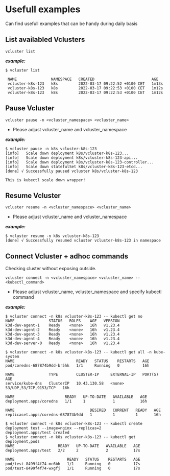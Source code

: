 # Usefull examples
Can find usefull examples that can be handy during daily basis

## List availabled Vclusters
```
vcluster list
```

***example:***
```
$ vcluster list

 NAME               NAMESPACE   CREATED                         AGE
 vcluster-k8s-123   k8s         2022-03-17 09:22:52 +0100 CET   1m13s
 vcluster-k8s-123   k8s         2022-03-17 09:22:53 +0100 CET   1m12s
 vcluster-k8s-123   k8s         2022-03-17 09:22:53 +0100 CET   1m12s
```

## Pause Vcluster
```
vcluster pause -n <vcluster_namespace> <vcluster_name>
```
* Please adjust vcluster_name and vcluster_namespace

***example:***
```
$ vcluster pause -n k8s vcluster-k8s-123
[info]   Scale down deployment k8s/vcluster-k8s-123...
[info]   Scale down deployment k8s/vcluster-k8s-123-api...
[info]   Scale down deployment k8s/vcluster-k8s-123-controller...
[info]   Scale down statefulSet k8s/vcluster-k8s-123-etcd...
[done] √ Successfully paused vcluster k8s/vcluster-k8s-123
```

`This is kubectl scale down wrapper!`

## Resume Vcluster
```
vcluster resume -n <vcluster_namespace> <vcluster_name>
```
* Please adjust vcluster_name and vcluster_namespace

***example:***
```
$ vcluster resume -n k8s vcluster-k8s-123
[done] √ Successfully resumed vcluster vcluster-k8s-123 in namespace 
```

## Connect Vcluster + adhoc commands
Checking cluster without exposing outside.
```
vcluster connect -n <vcluster_namespace> <vcluster_name> -- <kubectl_command>
```

* Please adjust vcluster_name, vcluster_namespace and specify kubectl command

***example:***
```
$ vcluster connect -n k8s vcluster-k8s-123 -- kubectl get no
NAME               STATUS   ROLES    AGE   VERSION
k3d-dev-agent-1    Ready    <none>   16h   v1.23.4
k3d-dev-agent-2    Ready    <none>   16h   v1.23.4
k3d-dev-agent-3    Ready    <none>   16h   v1.23.4
k3d-dev-agent-4    Ready    <none>   16h   v1.23.4
k3d-dev-server-0   Ready    <none>   16h   v1.23.4

$ vcluster connect -n k8s vcluster-k8s-123 -- kubectl get all -n kube-system
NAME                           READY   STATUS    RESTARTS   AGE
pod/coredns-687874b9dd-br5hk   1/1     Running   0          16h

NAME               TYPE        CLUSTER-IP     EXTERNAL-IP   PORT(S)                  AGE
service/kube-dns   ClusterIP   10.43.130.58   <none>        53/UDP,53/TCP,9153/TCP   16h

NAME                      READY   UP-TO-DATE   AVAILABLE   AGE
deployment.apps/coredns   1/1     1            1           16h

NAME                                 DESIRED   CURRENT   READY   AGE
replicaset.apps/coredns-687874b9dd   1         1         1       16h

$ vcluster connect -n k8s vcluster-k8s-123 -- kubectl create deployment test --image=nginx --replicas=2
deployment.apps/test created
$ vcluster connect -n k8s vcluster-k8s-123 -- kubectl get deployment,pods
NAME                   READY   UP-TO-DATE   AVAILABLE   AGE
deployment.apps/test   2/2     2            2           17s

NAME                       READY   STATUS    RESTARTS   AGE
pod/test-8499f4f74-mc6bh   1/1     Running   0          17s
pod/test-8499f4f74-wxgfj   1/1     Running   0          17s
```

